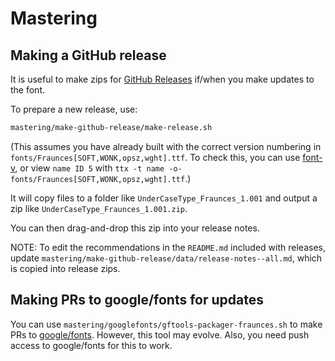 # Mastering

## Making a GitHub release

It is useful to make zips for [GitHub Releases](https://docs.github.com/en/free-pro-team@latest/github/administering-a-repository/managing-releases-in-a-repository) if/when you make updates to the font.

To prepare a new release, use:

```bash
mastering/make-github-release/make-release.sh
```

(This assumes you have already built with the correct version numbering in `fonts/Fraunces[SOFT,WONK,opsz,wght].ttf`. To check this, you can use [font-v](https://github.com/source-foundry/font-v/), or view `name ID 5` with `ttx -t name -o- fonts/Fraunces[SOFT,WONK,opsz,wght].ttf`.)

It will copy files to a folder like `UnderCaseType_Fraunces_1.001` and output a zip like `UnderCaseType_Fraunces_1.001.zip`.

You can then drag-and-drop this zip into your release notes.

NOTE: To edit the recommendations in the `README.md` included with releases, update `mastering/make-github-release/data/release-notes--all.md`, which is copied into release zips.


## Making PRs to google/fonts for updates

You can use `mastering/googlefonts/gftools-packager-fraunces.sh` to make PRs to [google/fonts](https://github.com/google/fonts). However, this tool may evolve. Also, you need push access to google/fonts for this to work.
